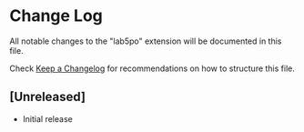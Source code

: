 # Change Log

All notable changes to the "lab5po" extension will be documented in this file.

Check [Keep a Changelog](http://keepachangelog.com/) for recommendations on how to structure this file.

## [Unreleased]

- Initial release
